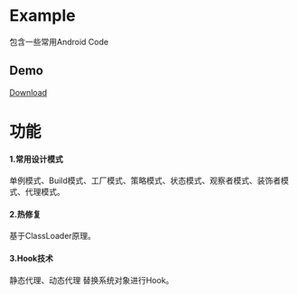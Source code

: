 # Example
包含一些常用Android Code
## Demo
[Download](https://github.com/SoarY/Example/blob/master/file/example.apk?raw=true)

# 功能
#### 1.常用设计模式
单例模式、Build模式、工厂模式、策略模式、状态模式、观察者模式、装饰者模式、代理模式。

#### 2.热修复
基于ClassLoader原理。

#### 3.Hook技术
静态代理、动态代理 替换系统对象进行Hook。

